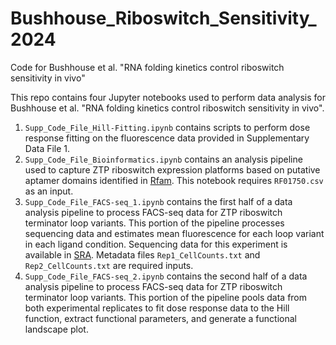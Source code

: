 # Bushhouse_Riboswitch_Sensitivity_2024
Code for Bushhouse et al. "RNA folding kinetics control riboswitch sensitivity in vivo"

This repo contains four Jupyter notebooks used to perform data analysis for Bushhouse et al. "RNA folding kinetics control riboswitch sensitivity in vivo".

1. `Supp_Code_File_Hill-Fitting.ipynb` contains scripts to perform dose response fitting on the fluorescence data provided in Supplementary Data File 1.
2. `Supp_Code_File_Bioinformatics.ipynb` contains an analysis pipeline used to capture ZTP riboswitch expression platforms based on putative aptamer domains identified in [Rfam](https://rfam.org/family/RF01750). This notebook requires `RF01750.csv` as an input.
3. `Supp_Code_File_FACS-seq_1.ipynb` contains the first half of a data analysis pipeline to process FACS-seq data for ZTP riboswitch terminator loop variants. This portion of the pipeline processes sequencing data and estimates mean fluorescence for each loop variant in each ligand condition. Sequencing data for this experiment is available in [SRA](https://www.ncbi.nlm.nih.gov/sra/?term=PRJNA1087340). Metadata files `Rep1_CellCounts.txt` and `Rep2_CellCounts.txt` are required inputs.
4. `Supp_Code_File_FACS-seq_2.ipynb` contains the second half of a data analysis pipeline to process FACS-seq data for ZTP riboswitch terminator loop variants. This portion of the pipeline pools data from both experimental replicates to fit dose response data to the Hill function, extract functional parameters, and generate a functional landscape plot.